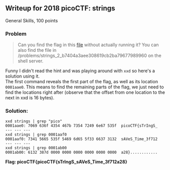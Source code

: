 ## Writeup for 2018 picoCTF: strings
General Skills, 100 points

### Problem
> Can you find the flag in this [file](https://2018shell.picoctf.com/static/22ef75638cf590f5fad3db45463883bb/strings) without actually running it? You can also find the file in /problems/strings_2_b7404a3aee308619cb2ba79677989960 on the shell server.

Funny I didn't read the hint and was playing around with `xxd` so here's a solution using it.  
The first command reveals the first part of the flag, as well as its location `0001aae0`. This means to find the remaining parts of the flag, we just need to find the locations right after (observe that the offset from one location to the next in xxd is 16 bytes). 
### Solution:
```
xxd strings | grep "pico"
0001aae0: 7069 636f 4354 467b 7354 7249 6e67 535f  picoCTF{sTrIngS_
--- --- --- 
xxd strings | grep 0001aaf0
0001aaf0: 7341 5665 535f 5469 6d65 5f33 6637 3132  sAVeS_Time_3f712
--- --- ---
xxd strings | grep 0001ab00
0001ab00: 6132 387d 0000 0000 0000 0000 0000 0000  a28}............
```
**Flag: picoCTF{picoCTF{sTrIngS_sAVeS_Time_3f712a28}**

